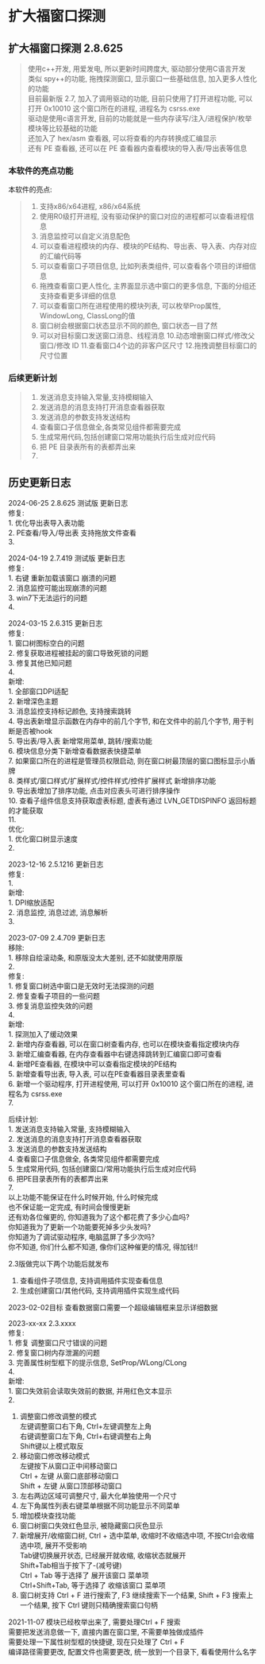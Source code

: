 # 扩大福窗口探测

## 扩大福窗口探测 2.8.625
> 使用c++开发, 用爱发电, 所以更新时间跨度大, 驱动部分使用C语言开发  
> 类似 spy++的功能, 拖拽探测窗口, 显示窗口一些基础信息, 加入更多人性化的功能  
> 目前最新版 2.7, 加入了调用驱动的功能, 目前只使用了打开进程功能, 可以打开 0x10010 这个窗口所在的进程, 进程名为 csrss.exe  
> 驱动是使用c语言开发, 目前的功能就是一些内存读写/注入/进程保护/枚举模块等比较基础的功能  
> 还加入了 hex/asm  查看器, 可以将查看的内存转换成汇编显示  
> 还有 PE 查看器, 还可以在 PE 查看器内查看模块的导入表/导出表等信息  
>
> 
### 本软件的亮点功能
本软件的亮点:
> 1. 支持x86/x64进程, x86/x64系统
> 2. 使用R0级打开进程, 没有驱动保护的窗口对应的进程都可以查看进程信息
> 3. 消息监控可以自定义消息配色
> 4. 可以查看进程模块的内存、模块的PE结构、导出表、导入表、内存对应的汇编代码等
> 5. 可以查看窗口子项目信息, 比如列表类组件, 可以查看各个项目的详细信息
> 6. 拖拽查看窗口更人性化, 主界面显示选中窗口的更多信息, 下面的分组还支持查看更多详细的信息
> 7. 可以查看窗口所在进程使用的模块列表, 可以枚举Prop属性, WindowLong, ClassLong的值
> 8. 窗口树会根据窗口状态显示不同的颜色, 窗口状态一目了然
> 9. 可以对目标窗口发送窗口消息、线程消息
> 10.动态增删窗口样式/修改父窗口/修改 ID
> 11.查看窗口4个边的非客户区尺寸
> 12.拖拽调整目标窗口的尺寸位置

### 后续更新计划
> 1. 发送消息支持输入常量,支持模糊输入  
> 2. 发送消息的消息支持打开消息查看器获取   
> 3. 发送消息的参数支持发送结构  
> 4. 查看窗口子信息做全,各类常见组件都需要完成  
> 5. 生成常用代码,包括创建窗口常用功能执行后生成对应代码  
> 6. 把 PE 目录表所有的表都弄出来  
> 7. 



## 历史更新日志

2024-06-25 2.8.625 测试版 更新日志  
修复:  
    1. 优化导出表导入表功能  
    2. PE查看/导入/导出表 支持拖放文件查看  
    3.    

2024-04-19 2.7.419 测试版 更新日志  
修复:  
    1. 右键 重新加载该窗口 崩溃的问题  
    2. 消息监控可能出现崩溃的问题  
    3. win7下无法运行的问题  
    4.   
  
  
2024-03-15 2.6.315 更新日志  
修复:  
    1. 窗口树图标空白的问题  
    2. 修复获取进程被挂起的窗口导致死锁的问题  
    3. 修复其他已知问题  
    4.   
新增:  
    1. 全部窗口DPI适配  
    2. 新增深色主题  
    3. 消息监控支持标记颜色, 支持搜索跳转  
    4. 导出表新增显示函数在内存中的前几个字节, 和在文件中的前几个字节, 用于判断是否被hook  
    5. 导出表/导入表 新增常用菜单, 跳转/搜索功能  
    6. 模块信息分类下新增查看数据表快捷菜单  
    7. 如果窗口所在的进程是管理员权限启动, 则在窗口树最顶层的窗口图标显示小盾牌  
    8. 类样式/窗口样式/扩展样式/控件样式/控件扩展样式 新增排序功能  
    9. 导出表增加了排序功能, 点击对应表头可进行排序操作  
   10. 查看子组件信息支持获取虚表标题, 虚表有通过 LVN_GETDISPINFO 返回标题的才能获取  
   11.   
优化:  
    1. 优化窗口树显示速度  
    2.   
          
2023-12-16 2.5.1216 更新日志  
修复:  
    1.   
新增:  
    1. DPI缩放适配  
    2. 消息监控, 消息过滤, 消息解析  
    3.   
      
2023-07-09 2.4.709 更新日志  
移除:  
    1. 移除自绘滚动条, 和原版没太大差别, 还不如就使用原版  
    2.   
修复:  
    1. 修复窗口树选中窗口是无效时无法探测的问题  
    2. 修复查看子项目的一些问题  
    3. 修复消息监控失效的问题  
    4.   
新增:  
    1. 探测加入了缓动效果  
    2. 新增内存查看器, 可以在窗口树查看内存, 也可以在模块查看指定模块内存  
    3. 新增汇编查看器, 在内存查看器中右键选择跳转到汇编窗口即可查看  
    4. 新增PE查看器, 在模块中可以查看指定模块的PE结构  
    5. 新增查看导出表, 导入表, 可以在PE查看器目录表里查看  
    6. 新增一个驱动程序, 打开进程使用, 可以打开 0x10010 这个窗口所在的进程, 进程名为 csrss.exe  
    7.   
      
后续计划:  
    1. 发送消息支持输入常量, 支持模糊输入  
    2. 发送消息的消息支持打开消息查看器获取  
    3. 发送消息的参数支持发送结构  
    4. 查看窗口子信息做全, 各类常见组件都需要完成  
    5. 生成常用代码, 包括创建窗口/常用功能执行后生成对应代码  
    6. 把PE目录表所有的表都弄出来  
    7.   
以上功能不能保证在什么时候开始, 什么时候完成  
也不保证能一定完成, 有时间会慢慢更新  
还有劝各位催更的, 你知道我为了这个都花费了多少心血吗?  
你知道我为了更新一个功能要死掉多少头发吗?  
你知道为了调试驱动程序, 电脑蓝屏了多少次吗?  
你不知道, 你们什么都不知道, 像你们这种催更的情况, 得加钱!!  
  
      
  
2.3版做完以下两个功能后就发布  
1. 查看组件子项信息, 支持调用插件实现查看信息  
2. 生成创建窗口/其他代码, 支持调用插件实现生成代码  
  
2023-02-02目标 查看数据窗口需要一个超级编辑框来显示详细数据  
  
2023-xx-xx 2.3.xxxx  
修复:  
    1. 修复 调整窗口尺寸错误的问题  
    2. 修复窗口树内存泄漏的问题  
    3. 完善属性树型框下的提示信息, SetProp/WLong/CLong  
    4.   
新增:  
    1. 窗口失效前会读取失效前的数据, 并用红色文本显示  
    2.   
      
      
          
1. 调整窗口修改调整的模式  
    左键调整窗口右下角, Ctrl+左键调整左上角  
    右键调整窗口左下角, Ctrl+右键调整右上角  
    Shift键以上模式取反  
2. 移动窗口修改移动模式  
    左键按下从窗口正中间移动窗口  
    Ctrl + 左键 从窗口底部移动窗口  
    Shift + 左键 从窗口顶部移动窗口  
3. 左右两边区域可调整尺寸, 最大化单独使用一个尺寸  
4. 左下角属性列表右键菜单根据不同功能显示不同菜单  
5. 增加模块查找功能  
6. 窗口树窗口失效红色显示, 被隐藏窗口灰色显示  
7. 新增展开/收缩窗口树, Ctrl + 选中菜单, 收缩时不收缩选中项, 不按Ctrl会收缩选中项, 展开不受影响  
    Tab键切换展开状态, 已经展开就收缩, 收缩状态就展开  
    Shift+Tab相当于按下了-(减号键)  
    Ctrl + Tab 等于选择了 展开该窗口 菜单项  
    Ctrl+Shift+Tab, 等于选择了 收缩该窗口 菜单项  
8. 窗口树支持 Ctrl + F 进行搜索了, F3 继续搜索下一个结果, Shift + F3 搜索上一个结果, 按下 Ctrl 键则只精确搜索窗口句柄  
  
  
2021-11-07 模块已经枚举出来了, 需要处理Ctrl + F 搜索  
需要把发送消息做一下, 直接内置在窗口里, 不需要单独做成插件  
需要处理一下属性树型框的快捷键, 现在只处理了 Ctrl + F  
编译路径需要更改, 配置文件也需要更改, 统一放到一个目录下, 看看使用什么名字  
